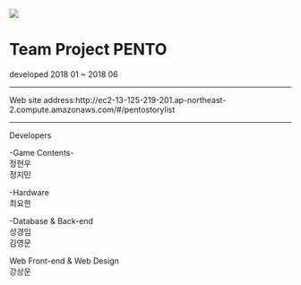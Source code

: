 <p ><img src="http://ec2-13-125-219-201.ap-northeast-2.compute.amazonaws.com/images/web/aaa222.png"></p>

<h1>
Team Project  PENTO
</h1>

developed 2018 01 ~ 2018 06 
<hr>
Web site address:http://ec2-13-125-219-201.ap-northeast-2.compute.amazonaws.com/#/pentostorylist
<hr>
Developers

-Game Contents- <br>
정현우<br>
정지민

-Hardware<br>
최요한

-Database & Back-end<br>
성경임<br>
김영문

Web Front-end & Web Design<br>
강상운

